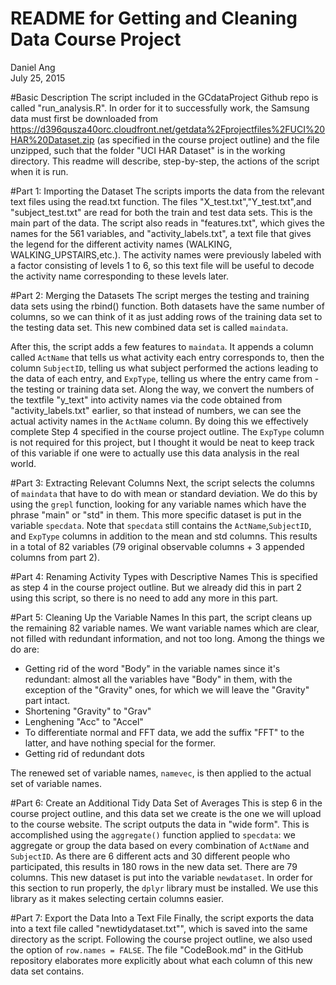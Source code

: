 # README for Getting and Cleaning Data Course Project
Daniel Ang  
July 25, 2015  

#Basic Description
The script included in the GCdataProject Github repo is called "run_analysis.R". In order for it to successfully work, the Samsung data must first be downloaded from <https://d396qusza40orc.cloudfront.net/getdata%2Fprojectfiles%2FUCI%20HAR%20Dataset.zip> (as specified in the course project outline) and the file unzipped, such that the folder "UCI HAR Dataset" is in the working directory. This readme will describe, step-by-step, the actions of the script when it is run.

#Part 1: Importing the Dataset
The scripts imports the data from the relevant text files using the read.txt function. The files "X_test.txt","Y_test.txt",and "subject_test.txt" are read for both the train and test data sets. This is the main part of the data. The script also reads in "features.txt", which gives the names for the 561 variables, and "activity_labels.txt", a text file that gives the legend for the different activity names (WALKING, WALKING_UPSTAIRS,etc.). The activity names were previously labeled with a factor consisting of levels 1 to 6, so this text file will be useful to decode the activity name corresponding to these levels later.

#Part 2: Merging the Datasets
The script merges the testing and training data sets using the rbind() function. Both datasets have the same number of columns, so we can think of it as just adding rows of the training data set to the testing data set. This new combined data set is called  `maindata`.

After this, the script adds a few features to `maindata`. It appends a column called `ActName` that tells us what activity each entry corresponds to, then the column `SubjectID`, telling us what subject performed the actions leading to the data of each entry, and `ExpType`, telling us where the entry came from - the testing or training data set. Along the way, we convert the numbers of the textfile "y_text" into activity names via the code obtained from "activity_labels.txt" earlier, so that instead of numbers, we can see the actual activity names in the `ActName` column. By doing this we effectively complete Step 4 specified in the course project outline. The `ExpType` column is not required for this project, but I thought it would be neat to keep track of this variable if one were to actually use this data analysis in the real world.

#Part 3: Extracting Relevant Columns
Next, the script selects the columns of `maindata` that have to do with mean or standard deviation. We do this by using the `grepl` function, looking for any variable names which have the phrase "main" or "std" in them. This more specific dataset is put in the variable `specdata`. Note that `specdata` still contains the `ActName`,`SubjectID`, and `ExpType` columns in addition to the mean and std columns. This results in a total of 82 variables (79 original observable columns + 3 appended columns from part 2).

#Part 4: Renaming Activity Types with Descriptive Names
This is specified as step 4 in the course project outline. But we already did this in part 2 using this script, so there is no need to add any more in this part.

#Part 5: Cleaning Up the Variable Names
In this part, the script cleans up the remaining 82 variable names. We want variable names which are clear, not filled with redundant information, and not too long. Among the things we do are:

* Getting rid of the word "Body" in the variable names since it's redundant: almost all the variables have "Body" in them, with the exception of the "Gravity" ones, for which we will leave the "Gravity" part intact.
* Shortening "Gravity" to "Grav"
* Lenghening "Acc" to "Accel"
* To differentiate normal and FFT data, we add the suffix "FFT" to the latter, and have nothing special for the former.
* Getting rid of redundant dots

The renewed set of variable names, `namevec`, is then applied to the actual set of variable names.

#Part 6: Create an Additional Tidy Data Set of Averages
This is step 6 in the course project outline, and this data set we create is the one we will upload to the course website. The script outputs the data in "wide form". This is accomplished using the `aggregate()` function applied to `specdata`: we aggregate or group the data based on every combination of `ActName` and `SubjectID`. As there are 6 different acts and 30 different people who participated, this results in 180 rows in the new data set. There are 79 columns. This new dataset is put into the variable `newdataset`. In order for this section to run properly, the `dplyr` library must be installed. We use this library as it makes selecting certain columns easier.

#Part 7: Export the Data Into a Text File
Finally, the script exports the data into a text file called "newtidydataset.txt"", which is saved into the same directory as the script. Following the course project outline, we also used the option of `row.names = FALSE`. The file "CodeBook.md" in the GitHub repository elaborates more explicitly about what each column of this new data set contains.

